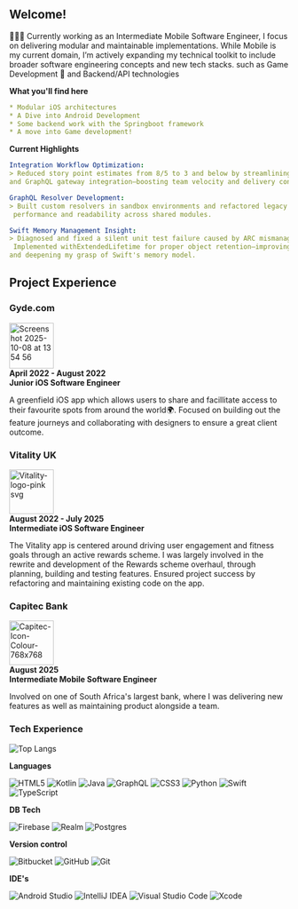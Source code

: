  ## Welcome!
👩🏻‍💻 Currently working as an Intermediate Mobile Software Engineer, I focus on delivering modular and maintainable implementations. While Mobile is my current domain, I’m actively expanding my technical toolkit to include broader software engineering concepts and new tech stacks. such as Game Development 👾 and Backend/API technologies

**What you'll find here**
```yaml
* Modular iOS architectures
* A Dive into Android Development
* Some backend work with the Springboot framework
* A move into Game development!
```

**Current Highlights**
```yaml
Integration Workflow Optimization:
> Reduced story point estimates from 8/5 to 3 and below by streamlining Apollo Studio query setup 
and GraphQL gateway integration—boosting team velocity and delivery confidence.

GraphQL Resolver Development:
> Built custom resolvers in sandbox environments and refactored legacy logic to improve
 performance and readability across shared modules.

Swift Memory Management Insight:
> Diagnosed and fixed a silent unit test failure caused by ARC mismanagement.
 Implemented withExtendedLifetime for proper object retention—improving test reliability
and deepening my grasp of Swift's memory model.
```

## Project Experience

### Gyde.com
<a href="https://apps.apple.com/za/app/gyde-com/id1480037717">
<img width="80" height="82" alt="Screenshot 2025-10-08 at 13 54 56" src="https://github.com/user-attachments/assets/110447aa-517d-459f-abb3-20997d244401" /></a></br>
<b>April 2022 - August 2022</b></br> 
<b>Junior iOS Software Engineer</b></br>
<p>A greenfield iOS app which allows users to share and facillitate access to their favourite spots from around the world🌍. Focused on building out the feature journeys and collaborating with designers to ensure a great client outcome.</p>

 
### Vitality UK 
 <a href="https://apps.apple.com/za/app/vitality-uk/id794024908">
<img width="80" height="80" alt="Vitality-logo-pink svg" src="https://github.com/user-attachments/assets/729f2647-f133-4218-bf66-b6765afbcb54" />
</a> </br>
<b>August 2022 - July 2025</b></br> 
<b>Intermediate iOS Software Engineer</b></br> 
<p>The Vitality app is centered around driving user engagement and fitness goals through an active rewards scheme.
I was largely involved in the rewrite and development of the Rewards scheme overhaul, through planning, building and testing features. Ensured project success by refactoring and maintaining existing code on the app.</p>


### Capitec Bank
<a href="https://apps.apple.com/za/app/capitec-bank/id1217842108">
<img width="80" height="80" alt="Capitec-Icon-Colour-768x768" src="https://github.com/user-attachments/assets/b6a75d59-31b6-48e0-b193-125882726b22" />
</a></br>
<b>August 2025</b></br>
<b>Intermediate Mobile Software Engineer</b></br>
<p>Involved on one of  South Africa's largest bank, where I was delivering new features as well as maintaining product alongside a team.</p>

### Tech Experience
![Top Langs](https://github-readme-stats.vercel.app/api/top-langs/?username=callmeBron&layout=compact)

**Languages**

![HTML5](https://img.shields.io/badge/html5-%23E34F26.svg?style=for-the-badge&logo=html5&logoColor=white)
![Kotlin](https://img.shields.io/badge/kotlin-%237F52FF.svg?style=for-the-badge&logo=kotlin&logoColor=white) ![Java](https://img.shields.io/badge/java-%23ED8B00.svg?style=for-the-badge&logo=openjdk&logoColor=white) ![GraphQL](https://img.shields.io/badge/-GraphQL-E10098?style=for-the-badge&logo=graphql&logoColor=white) ![CSS3](https://img.shields.io/badge/css3-%231572B6.svg?style=for-the-badge&logo=css3&logoColor=white) ![Python](https://img.shields.io/badge/python-3670A0?style=for-the-badge&logo=python&logoColor=ffdd54) ![Swift](https://img.shields.io/badge/swift-F54A2A?style=for-the-badge&logo=swift&logoColor=white) ![TypeScript](https://img.shields.io/badge/typescript-%23007ACC.svg?style=for-the-badge&logo=typescript&logoColor=white)

**DB Tech**

![Firebase](https://img.shields.io/badge/firebase-a08021?style=for-the-badge&logo=firebase&logoColor=ffcd34) ![Realm](https://img.shields.io/badge/Realm-39477F?style=for-the-badge&logo=realm&logoColor=white) ![Postgres](https://img.shields.io/badge/postgres-%23316192.svg?style=for-the-badge&logo=postgresql&logoColor=white)

**Version control**

![Bitbucket](https://img.shields.io/badge/bitbucket-%230047B3.svg?style=for-the-badge&logo=bitbucket&logoColor=white) ![GitHub](https://img.shields.io/badge/github-%23121011.svg?style=for-the-badge&logo=github&logoColor=white) ![Git](https://img.shields.io/badge/git-%23F05033.svg?style=for-the-badge&logo=git&logoColor=white)

**IDE's**

![Android Studio](https://img.shields.io/badge/android%20studio-346ac1?style=for-the-badge&logo=android%20studio&logoColor=white) ![IntelliJ IDEA](https://img.shields.io/badge/IntelliJIDEA-000000.svg?style=for-the-badge&logo=intellij-idea&logoColor=white) ![Visual Studio Code](https://img.shields.io/badge/Visual%20Studio%20Code-0078d7.svg?style=for-the-badge&logo=visual-studio-code&logoColor=white) ![Xcode](https://img.shields.io/badge/Xcode-007ACC?style=for-the-badge&logo=Xcode&logoColor=white)


